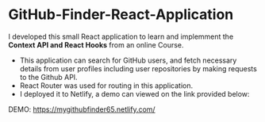 # GitHub-Finder-React-Application

I developed this small React application to learn and implemment the **Context API and React Hooks** from an online Course. 
- This application can search for GitHub users, and fetch necessary details from user profiles including user repositories by making requests to the Github API. 
- React Router was used for routing in this application. 
- I deployed it to Netlify, a demo can viewed on the link provided below:

DEMO: https://mygithubfinder65.netlify.com/
